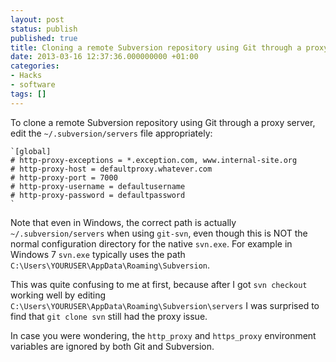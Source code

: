 ```yaml
---
layout: post
status: publish
published: true
title: Cloning a remote Subversion repository using Git through a proxy server
date: 2013-03-16 12:37:36.000000000 +01:00
categories:
- Hacks
- software
tags: []
---
```

To clone a remote Subversion repository using Git through a proxy server, edit the `~/.subversion/servers` file appropriately:


```
`[global]
# http-proxy-exceptions = *.exception.com, www.internal-site.org
# http-proxy-host = defaultproxy.whatever.com
# http-proxy-port = 7000
# http-proxy-username = defaultusername
# http-proxy-password = defaultpassword
`
```


Note that even in Windows, the correct path is actually `~/.subversion/servers` when using `git-svn`, even though this is NOT the normal configuration directory for the native `svn.exe`. For example in Windows 7 `svn.exe` typically uses the path `C:\Users\YOURUSER\AppData\Roaming\Subversion`.

This was quite confusing to me at first, because after I got `svn checkout` working well by editing `C:\Users\YOURUSER\AppData\Roaming\Subversion\servers` I was surprised to find that `git clone svn` still had the proxy issue.

In case you were wondering, the `http_proxy` and `https_proxy` environment variables are ignored by both Git and Subversion.
